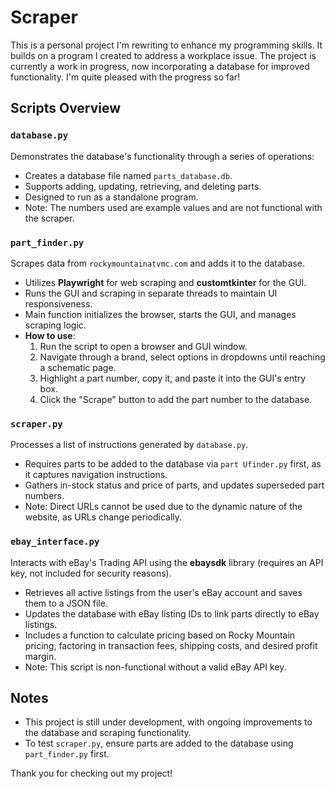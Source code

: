 # Scraper

This is a personal project I'm rewriting to enhance my programming skills. It builds on a program I created to address a workplace issue. The project is currently a work in progress, now incorporating a database for improved functionality. I'm quite pleased with the progress so far!

## Scripts Overview

### `database.py`
Demonstrates the database's functionality through a series of operations:
- Creates a database file named `parts_database.db`.
- Supports adding, updating, retrieving, and deleting parts.
- Designed to run as a standalone program.
- Note: The numbers used are example values and are not functional with the scraper.

### `part_finder.py`
Scrapes data from `rockymountainatvmc.com` and adds it to the database.
- Utilizes **Playwright** for web scraping and **customtkinter** for the GUI.
- Runs the GUI and scraping in separate threads to maintain UI responsiveness.
- Main function initializes the browser, starts the GUI, and manages scraping logic.
- **How to use**:
  1. Run the script to open a browser and GUI window.
  2. Navigate through a brand, select options in dropdowns until reaching a schematic page.
  3. Highlight a part number, copy it, and paste it into the GUI's entry box.
  4. Click the "Scrape" button to add the part number to the database.

### `scraper.py`
Processes a list of instructions generated by `database.py`.
- Requires parts to be added to the database via `part Ufinder.py` first, as it captures navigation instructions.
- Gathers in-stock status and price of parts, and updates superseded part numbers.
- Note: Direct URLs cannot be used due to the dynamic nature of the website, as URLs change periodically.

### `ebay_interface.py`
Interacts with eBay's Trading API using the **ebaysdk** library (requires an API key, not included for security reasons).
- Retrieves all active listings from the user's eBay account and saves them to a JSON file.
- Updates the database with eBay listing IDs to link parts directly to eBay listings.
- Includes a function to calculate pricing based on Rocky Mountain pricing, factoring in transaction fees, shipping costs, and desired profit margin.
- Note: This script is non-functional without a valid eBay API key.

## Notes
- This project is still under development, with ongoing improvements to the database and scraping functionality.
- To test `scraper.py`, ensure parts are added to the database using `part_finder.py` first.

Thank you for checking out my project!
